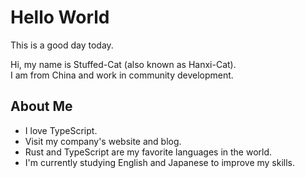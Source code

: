 # Hello World  
This is a good day today.

Hi, my name is Stuffed-Cat (also known as Hanxi-Cat).  
I am from China and work in community development.

## About Me  

- I love TypeScript.  
- Visit my company's website and blog.  
- Rust and TypeScript are my favorite languages in the world.  
- I'm currently studying English and Japanese to improve my skills.
